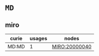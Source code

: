 # `MD`

## miro

| curie   |   usages | nodes                                                 |
|---------|----------|-------------------------------------------------------|
| MD:MD   |        1 | [MIRO:20000040](https://bioregistry.io/MIRO:20000040) |

